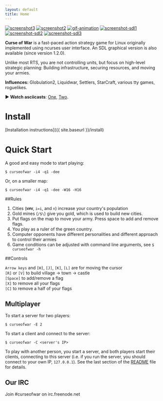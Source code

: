 ```yaml
---
layout: default
title: Home
---
```


[![screenshot3](http://i.imgur.com/QhsgqRbs.png)](http://i.imgur.com/QhsgqRb.png)
[![screenshot2](http://i.imgur.com/JoVcPvTs.png)](http://i.imgur.com/JoVcPvT.png) 
[![gif-animation](http://i.imgur.com/K2AV6zSs.gif)](http://i.imgur.com/K2AV6zS.gif) 
[![screenshot-sdl1](http://i.imgur.com/i4CgNVes.png)](http://i.imgur.com/i4CgNVe.png) 
[![screenshot-sdl2](http://i.imgur.com/eUFmyjUs.png)](http://i.imgur.com/eUFmyjU.png) 
[![screenshot-sdl3](http://i.imgur.com/YM0nYQvs.png)](http://i.imgur.com/YM0nYQv.png) 

**Curse of War** is a fast-paced action strategy game for Linux originally 
implemented using ncurses user interface. An SDL graphical version is also available (since version 1.2.0).

Unlike most RTS, you are not controlling units, but focus on high-level 
strategic planning: Building infrastructure, securing resources, 
and moving your armies.

**Influences:** Globulation2, Liquidwar, Settlers, StarCraft, various tty games, roguelikes.

**&#9654; Watch asciicasts**: [One](http://ascii.io/a/4950), [Two](http://ascii.io/a/4951).

<!--
## Videos

[![](http://i.imgur.com/mN7lBYi.png)](http://youtu.be/FZH4qbIxpx4) 
[![](http://i.imgur.com/4RSZixh.png)](http://youtu.be/EzGuR66gemw) 
[![](http://i.imgur.com/yxQPCUL.png)](http://youtu.be/Egh3Jw-XafU)
-->

# Install

[Installation instructions]({{ site.baseurl }}/install)

# Quick Start

A good and easy mode to start playing:

    $ curseofwar -i4 -q1 -dee

Or, on a smaller map:

    $ curseofwar -i4 -q1 -dee -W16 -H16

##Rules 

1. Cities (`W#W`, `i=i`, and ` n `) increase your country's population
2. Gold mines (`/$\`) give you gold, which is used to build new cities.
3. Put flags on the map to move your army. Press space to add and remove flags.
4. You play as a ruler of the green country.
5. Computer opponents have different personalities and different approach to control their armies
6. Game conditions can be adjusted with command line arguments, see `$ curseofwar -h`

##Controls

`Arrow keys` and `[H]`, `[J]`, `[K]`, `[L]` are for moving the cursor
<br />
`[R]` or `[V]`  to build village -> town -> castle
<br />
`[Space]`    to add/remove a flag
<br />
`[X]`        to remove all your flags
<br />
`[C]`        to remove a half of your flags

## Multiplayer
To start a server for two players:

    $ curseofwar -E 2

To start a client and connect to the server:

    $ curseofwar -C <server's IP> 
                                       
To play with another person, you start a server, and both players start their clients, connecting to this server (i.e. if you run the server, you should connect to your own IP, `127.0.0.1`). See the last section of the [README](https://github.com/a-nikolaev/curseofwar#readme) file for details.

## Our IRC
Join #curseofwar on irc.freenode.net 

<!--
<div id="home">
  <h1>The main header</h1>
  <ul class="posts">
    {% for post in site.posts %}
      <li><span>{{ post.date | date_to_string }}</span> &raquo; <a href="{{ post.url }}">{{ post.title }}</a></li>
    {% endfor %}
  </ul>
</div>
-->
